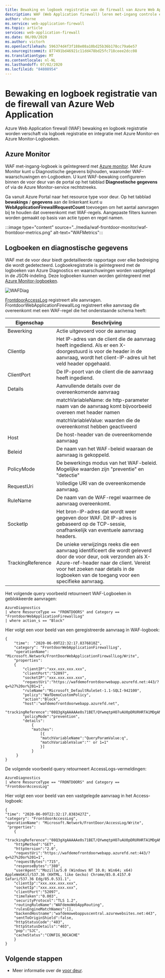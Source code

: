 ```yaml
---
title: Bewaking en logboek registratie van de firewall van Azure Web Application
description: WAF (Web Application firewall) leren met-ingang controle en logboek registratie
author: vhorne
ms.service: web-application-firewall
ms.topic: article
services: web-application-firewall
ms.date: 06/09/2020
ms.author: victorh
ms.openlocfilehash: 596374d4f3f188e08a10bd25b36b178cc79a6e57
ms.sourcegitcommit: 877491bd46921c11dd478bd25fc718ceee2dcc08
ms.translationtype: MT
ms.contentlocale: nl-NL
ms.lasthandoff: 07/02/2020
ms.locfileid: "84808954"
---
```

# <a name="azure-web-application-firewall-monitoring-and-logging"></a>Bewaking en logboek registratie van de firewall van Azure Web Application

Azure Web Application firewall (WAF) bewaking en logboek registratie worden verschaft via logboek registratie en integratie met Azure Monitor-en Azure Monitor-Logboeken.

## <a name="azure-monitor"></a>Azure Monitor

WAF met-ingang-logboek is geïntegreerd met [Azure monitor](../../azure-monitor/overview.md). Met Azure Monitor kunt u Diagnostische gegevens bijhouden, waaronder WAF-waarschuwingen en-Logboeken. U kunt WAF-bewaking configureren binnen de voor deur van de portal op het tabblad **Diagnostische gegevens** of via de Azure Monitor-service rechtstreeks.

Ga vanuit Azure Portal naar het resource type voor deur. Op het tabblad **bewakings** / **gegevens** aan de linkerkant kunt u **WebApplicationFirewallRequestCount** toevoegen om het aantal aanvragen bij te houden dat overeenkomt met WAF-regels. Aangepaste filters kunnen worden gemaakt op basis van actie typen en regel namen.

:::image type="content" source="../media/waf-frontdoor-monitor/waf-frontdoor-metrics.png" alt-text="WAFMetrics":::

## <a name="logs-and-diagnostics"></a>Logboeken en diagnostische gegevens

WAF met de voor deur biedt gedetailleerde rapportage over elke bedreiging die wordt gedetecteerd. Logboekregistratie is geïntegreerd met de logboeken van Azure Diagnostics en waarschuwingen worden vastgelegd in de JSON-indeling. Deze logboeken kunnen worden geïntegreerd met [Azure Monitor-logboeken](../../azure-monitor/insights/azure-networking-analytics.md).

![WAFDiag](../media/waf-frontdoor-monitor/waf-frontdoor-diagnostics.png)

[FrontdoorAccessLog](../../frontdoor/front-door-diagnostics.md) registreert alle aanvragen. FrontdoorWebApplicationFirewallLog registreert elke aanvraag die overeenkomt met een WAF-regel die het onderstaande schema heeft:

| Eigenschap  | Beschrijving |
| ------------- | ------------- |
|Bewerking|Actie uitgevoerd voor de aanvraag|
| ClientIp | Het IP-adres van de client die de aanvraag heeft ingediend. Als er een X-doorgestuurd is voor de header in de aanvraag, wordt het client-IP-adres uit het veld header opgehaald. |
| ClientPort | De IP-poort van de client die de aanvraag heeft ingediend. |
| Details|Aanvullende details over de overeenkomende aanvraag |
|| matchVariableName: de http-parameter naam van de aanvraag komt bijvoorbeeld overeen met header namen|
|| matchVariableValue: waarden die de overeenkomst hebben geactiveerd|
| Host | De host-header van de overeenkomende aanvraag |
| Beleid | De naam van het WAF-beleid waaraan de aanvraag is gekoppeld. |
| PolicyMode | De bewerkings modus van het WAF-beleid. Mogelijke waarden zijn "preventie" en "detectie" |
| RequestUri | Volledige URI van de overeenkomende aanvraag. |
| RuleName | De naam van de WAF-regel waarmee de aanvraag overeenkomt. |
| SocketIp | Het bron-IP-adres dat wordt weer gegeven door WAF. Dit IP-adres is gebaseerd op de TCP-sessie, onafhankelijk van eventuele aanvraag headers.|
| TrackingReference | De unieke verwijzings reeks die een aanvraag identificeert die wordt geleverd door de voor deur, ook verzonden als X-Azure-ref-header naar de client. Vereist voor het zoeken naar details in de logboeken van de toegang voor een specifieke aanvraag. |

Het volgende query voorbeeld retourneert WAF-Logboeken in geblokkeerde aanvragen:

``` WAFlogQuery
AzureDiagnostics
| where ResourceType == "FRONTDOORS" and Category == "FrontdoorWebApplicationFirewallLog"
| where action_s == "Block"

```

Hier volgt een voor beeld van een geregistreerde aanvraag in WAF-logboek:

``` WAFlogQuerySample
{
    "time":  "2020-06-09T22:32:17.8376810Z",
    "category": "FrontdoorWebApplicationFirewallLog",
    "operationName": "Microsoft.Network/FrontDoorWebApplicationFirewallLog/Write",
    "properties":
    {
        "clientIP":"xxx.xxx.xxx.xxx",
        "clientPort":"52097",
        "socketIP":"xxx.xxx.xxx.xxx",
        "requestUri":"https://wafdemofrontdoorwebapp.azurefd.net:443/?q=%27%20or%201=1",
        "ruleName":"Microsoft_DefaultRuleSet-1.1-SQLI-942100",
        "policy":"WafDemoCustomPolicy",
        "action":"Block",
        "host":"wafdemofrontdoorwebapp.azurefd.net",
        "trackingReference":"08Q3gXgAAAAAe0s71BET/QYwmqtpHO7uAU0pDRURHRTA1MDgANjMxNTAwZDAtOTRiNS00YzIwLTljY2YtNjFhNzMyOWQyYTgy",
        "policyMode":"prevention",
        "details":
            {
            "matches":
                [{
                "matchVariableName":"QueryParamValue:q",
                "matchVariableValue":"' or 1=1"
                }]
            }
     }
}
```

De volgende voorbeeld query retourneert AccessLogs-vermeldingen:

``` AccessLogQuery
AzureDiagnostics
| where ResourceType == "FRONTDOORS" and Category == "FrontdoorAccessLog"

```

Hier volgt een voor beeld van een vastgelegde aanvraag in het Access-logboek:

``` AccessLogSample
{
"time": "2020-06-09T22:32:17.8383427Z",
"category": "FrontdoorAccessLog",
"operationName": "Microsoft.Network/FrontDoor/AccessLog/Write",
 "properties":
    {
    "trackingReference":"08Q3gXgAAAAAe0s71BET/QYwmqtpHO7uAU0pDRURHRTA1MDgANjMxNTAwZDAtOTRiNS00YzIwLTljY2YtNjFhNzMyOWQyYTgy",
    "httpMethod":"GET",
    "httpVersion":"2.0",
    "requestUri":"https://wafdemofrontdoorwebapp.azurefd.net:443/?q=%27%20or%201=1",
    "requestBytes":"715",
    "responseBytes":"380",
    "userAgent":"Mozilla/5.0 (Windows NT 10.0; Win64; x64) AppleWebKit/537.36 (KHTML, like Gecko) Chrome/85.0.4157.0 Safari/537.36 Edg/85.0.531.1",
    "clientIp":"xxx.xxx.xxx.xxx",
    "socketIp":"xxx.xxx.xxx.xxx",
    "clientPort":"52097",
    "timeTaken":"0.003",
    "securityProtocol":"TLS 1.2",
    "routingRuleName":"WAFdemoWebAppRouting",
    "rulesEngineMatchNames":[],
    "backendHostname":"wafdemowebappuscentral.azurewebsites.net:443",
    "sentToOriginShield":false,
    "httpStatusCode":"403",
    "httpStatusDetails":"403",
    "pop":"SJC",
    "cacheStatus":"CONFIG_NOCACHE"
    }
}

```

## <a name="next-steps"></a>Volgende stappen

- Meer informatie over de [voor deur](../../frontdoor/front-door-overview.md).
